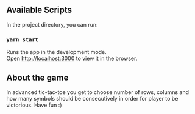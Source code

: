 ## Available Scripts

In the project directory, you can run:

### `yarn start`

Runs the app in the development mode.\
Open [http://localhost:3000](http://localhost:3000) to view it in the browser.

## About the game

In advanced tic-tac-toe you get to choose number of rows, columns and how many symbols should be consecutively in order for player to be victorious. Have fun :)
